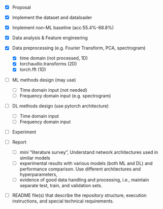 - [x] Proposal
- [x] Implement the dataset and dataloader
- [x] Implement non-ML baseline (acc:55.4%-68.8%)
- [x] Data analysis & Feature engineering
- [x] Data preprocessing (e.g. Fourier Transform, PCA, spectrogram)
  - [x] time domain (not processed, 1D)
  - [x] torchaudio.transforms (2D)
  - [x] torch.fft (1D)
- [ ] ML methods design (may use)
  - [ ] Time domain input (not needed)
  - [ ] Frequency domain input (e.g. spectrogram)
- [ ] DL methods design (use pytorch architecture)
  - [ ] Time domain input
  - [ ] Frequency domain input
- [ ] Experiment
- [ ] Report
  - [ ] mini “literature survey”, Understand network architectures used in similar models
  - [ ] experimental results with various models (both ML and DL) and performance comparison. Use different architectures and hyperparameters,
  - [ ] evidence of good data handling and processing, i.e., maintain separate test, train, and validation sets.
- [ ] README file(s) that describe the repository structure, execution instructions, and special technical requirements.

